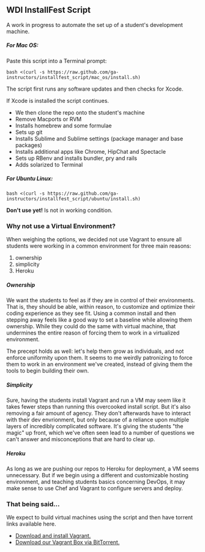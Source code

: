 ## WDI InstallFest Script

A work in progress to automate the set up of a student's development machine.

##### For Mac OS:

Paste this script into a Terminal prompt:

```
bash <(curl -s https://raw.github.com/ga-instructors/installfest_script/mac_os/install.sh)
```

The script first runs any software updates and then checks for Xcode.

If Xcode is installed the script continues.

- We then clone the repo onto the student's machine
- Remove Macports or RVM
- Installs homebrew and some formulae
- Sets up git
- Installs Sublime and Sublime settings (package manager and base packages)
- Installs additional apps like Chrome, HipChat and Spectacle
- Sets up RBenv and installs bundler, pry and rails
- Adds solarized to Terminal

##### For Ubuntu Linux:

```
bash <(curl -s https://raw.github.com/ga-instructors/installfest_script/ubuntu/install.sh)
```

**Don't use yet!** Is not in working condition.

### Why not use a Virtual Environment?

When weighing the options, we decided not use Vagrant to ensure all students were working in a common environment for three main reasons:

1. ownership
2. simplicity
3. Heroku

##### Ownership

We want the students to feel as if they are in control of their environments. That is, they should be able, within reason, to customize and optimize their coding experience as they see fit. Using a common install and then stepping away feels like a good way to set a baseline while allowing them ownership. While they could do the same with virtual machine, that undermines the entire reason of forcing them to work in a virtualized environment.

The precept holds as well: let's help them grow as individuals, and not enforce uniformity upon them. It seems to me weirdly patronizing to force them to work in an environment we've created, instead of giving them the tools to begin building their own.

##### Simplicity

Sure, having the students install Vagrant and run a VM may seem like it takes fewer steps than running this overcooked install script. But it's also removing a fair amount of agency. They don't afterwards have to interact with their dev envrionment, but only because of a reliance upon multiple layers of incredibly complicated software. It's giving the students "the magic" up front, which we've often seen lead to a number of questions we can't answer and misconceptions that are hard to clear up.

##### Heroku

As long as we are pushing our repos to Heroku for deployment, a VM seems unnecessary. But if we begin using a different and customizable hosting environment, and teaching students basics concerning DevOps, it may make sense to use Chef and Vagrant to configure servers and deploy.

### That being said...

We expect to build virtual machines using the script and then have torrent links available here.

* [Download and install Vagrant.][vagrant]
* [Download our Vagrant Box via BitTorrent.][torrent]

[vagrant]: http://www.vagrantup.com/downloads  "Vagrant"
[torrent]: http://example.com/  "GABox"
